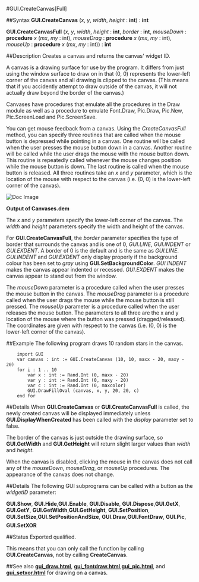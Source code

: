 
#GUI.CreateCanvas[Full]

##Syntax
**GUI.CreateCanvas** (_x_, _y_, _width_, _height_ : **int**) : **int**

**GUI.CreateCanvasFull** (_x_, _y_, _width_, _height_ : **int**,    _border_ : **int**,    _mouseDown_ : **procedure** _x_ (_mx_, _my_ : int),    _mouseDrag_ : **procedure** _x_ (_mx_, _my_ : int),    _mouseUp_ : **procedure** _x_ (_mx_, _my_ : int)) : **int**


##Description
Creates a canvas and returns the canvas' widget ID.

A canvas is a drawing surface for use by the program. It differs from just using the window surface to draw on in that (0, 0) represents the lower-left corner of the canvas and all drawing is clipped to the canvas. (This means that if you accidently attempt to draw outside of the canvas, it will not actually draw beyond the border of the canvas.)

Canvases have procedures that emulate all the procedures in the Draw module as well as a procedure to emulate Font.Draw, Pic.Draw, Pic.New, Pic.ScreenLoad and Pic.ScreenSave.

You can get mouse feedback from a canvas. Using the _CreateCanvasFull_ method, you can specify three routines that are called when the mouse button is depressed while pointing in a canvas. One routine will be called when the user presses the mouse button down in a canvas. Another routine will be called while the user drags the mouse with the mouse button down. This routine is repeatedly called whenever the mouse changes position while the mouse button is down. The last routine is called when the mouse button is released. All three routines take an _x_ and _y_ parameter, which is the location of the mouse with respect to the canvas (i.e. (0, 0) is the lower-left corner of the canvas).



![Doc Image](gui_createcanvas_full01.gif)

**Output of Canvases.dem**

The _x_ and _y_ parameters specify the lower-left corner of the canvas. The _width_ and _height_ parameters specify the width and height of the canvas. 

For **GUI.CreateCanvasFull**, the _border_ parameter specifies the type of border that surrounds the canvas and is one of 0, _GUI.LINE_, _GUI.INDENT_ or _GUI.EXDENT_. A border of 0 is the default and is the same as _GUI.LINE_. _GUI.INDENT_ and _GUI.EXDENT_ only display properly if the background colour has been set to _gray_ using **GUI.SetBackgroundColor**. _GUI.INDENT_ makes the canvas appear indented or recessed. _GUI.EXDENT_ makes the canvas appear to stand out from the window.

The _mouseDown_ parameter is a procedure called when the user presses the mouse button in the canvas. The _mouseDrag_ parameter is a procedure called when the user drags the mouse while the mouse button is still pressed. The _mouseUp_ parameter is a procedure called when the user releases the mouse button. The parameters to all three are the x and y location of the mouse where the button was pressed (dragged/released). The coordinates are given with respect to the canvas (i.e. (0, 0) is the lower-left corner of the canvas). 


##Example
The following program draws 10 random stars in the canvas.



        import GUI
        var canvas : int := GUI.CreateCanvas (10, 10, maxx - 20, maxy - 20)
        for i : 1 .. 10
            var x : int := Rand.Int (0, maxx - 20)
            var y : int := Rand.Int (0, maxy - 20)
            var c : int := Rand.Int (0, maxcolor)
            GUI.DrawFillOval (canvas, x, y, 20, 20, c)
        end for
##Details
When **GUI.CreateCanvas** or **GUI.CreateCanvasFull** is called, the newly created canvas will be displayed immediately unless **GUI.DisplayWhenCreated** has been called with the _display_ parameter set to false. 

The border of the canvas is just outside the drawing surface, so **GUI.GetWidth** and **GUI.GetHeight** will return slight larger values than _width_ and _height_.

When the canvas is disabled, clicking the mouse in the canvas does not call any of the _mouseDown_, _mouseDrag_, or _mouseUp_ procedures. The appearance of the canvas does not change.


##Details
The following GUI subprograms can be called with a button as the _widgetID_ parameter:


**GUI.Show**, **GUI.Hide**,**GUI.Enable**, **GUI.Disable**, **GUI.Dispose**,**GUI.GetX**, **GUI.GetY**, **GUI.GetWidth**,**GUI.GetHeight**, **GUI.SetPosition**, **GUI.SetSize**,**GUI.SetPositionAndSize**, **GUI.Draw&#133;**,**GUI.FontDraw**, **GUI.Pic&#133;**, **GUI.SetXOR**



##Status
Exported qualified.

This means that you can only call the function by calling **GUI.CreateCanvas**, not by calling **CreateCanvas**.


##See also
**[gui_draw.html](GUI.Draw&#133;)**, **[gui_fontdraw.html](GUI.FontDraw)**,**[gui_pic.html](GUI.Pic&#133;)**, and **[gui_setxor.html](GUI.SetXOR)** for drawing on a canvas.

